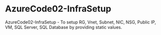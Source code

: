 # AzureCode02-InfraSetup
AzureCode02-InfraSetup - To setup RG, Vnet, Subnet, NIC, NSG, Public IP, VM, SQL Server, SQL Database by providing static values.
